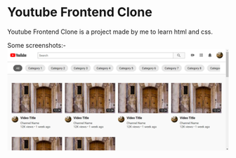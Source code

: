 # Youtube Frontend Clone

Youtube Frontend Clone is a project made by me to learn html and css.

Some screenshots:- 
![](Screenshot.png)
